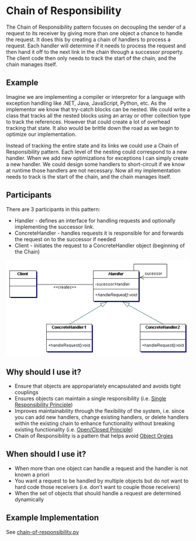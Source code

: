 # Chain of Responsibility

The Chain of Responsibility pattern focuses on decoupling the sender of a request to its receiver by giving more than one object a chance to handle the request. It does this by creating a chain of handlers to process a request. Each handler will determine if it needs to process the request and then hand it off to the next link in the chain through a successor property. The client code then only needs to track the start of the chain, and the chain manages itself.

## Example

Imagine we are implementing a compiler or interpretor for a language with exception handling like .NET, Java, JavaScript, Python, etc. As the implementor we know that try-catch blocks can be nested. We could write a class that tracks all the nested blocks using an array or other collection type to track the references. However that could create a lot of overhead tracking that state. It also would be brittle down the road as we begin to optimize our implementation.

Instead of tracking the entire state and its links we could use a Chain of Responsibility pattern. Each level of the nesting could correspond to a new handler. When we add new optimizations for exceptions I can simply create a new handler. We could design some handlers to short-circuit if we know at runtime those handlers are not necessary. Now all my implementation needs to track is the start of the chain, and the chain manages itself.

## Participants 

There are 3 participants in this pattern:

+ Handler - defines an interface for handling requests and optionally implementing the successor link.
+ ConcreteHandler - handles requests it is responsible for and forwards the request on to the successor if needed
+ Client - initiates the request to a ConcreteHandler object (beginning of the Chain)

![Participants](../../assets/chain-of-responsibility.gif)

## Why should I use it?

+ Ensure that objects are appropariately encapsulated and avoids tight couplings
+ Ensures objects can maintain a single responsibility (i.e. [Single Responsibility Principle](http://www.objectmentor.com/resources/articles/srp.pdf))
+ Improves maintainability through the flexibility of the system, i.e. since you can add new handlers, change existing handlers, or delete handlers within the existing chain to enhance functionality without breaking existing functionality (i.e. [Open/Closed Principle](http://www.objectmentor.com/resources/articles/ocp.pdf))
+ Chain of Responsibility is a pattern that helps avoid [Object Orgies](../../anti-patterns/object-orgy/README.md)

## When should I use it?

+ When more than one object can handle a request and the handler is not known a priori
+ You want a request to be handled by multiple objects but do not want to hard code those receivers (i.e. don't want to couple those receivers)
+ When the set of objects that should handle a request are determined dynamically

## Example Implementation

See [chain-of-responsibility.py](chain-of-responsibility.py)
